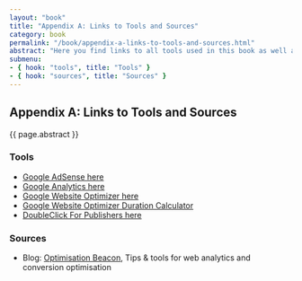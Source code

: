 ```yaml
---
layout: "book"
title: "Appendix A: Links to Tools and Sources"
category: book
permalink: "/book/appendix-a-links-to-tools-and-sources.html"
abstract: "Here you find links to all tools used in this book as well as links to all kind of sources that helped in the process of writing it."
submenu:
- { hook: "tools", title: "Tools" }
- { hook: "sources", title: "Sources" }
---
```

## Appendix A: Links to Tools and Sources

{{ page.abstract }}

### Tools<a name="tools">&nbsp;</a>

* [Google AdSense here](http://www.google.com/adsense "Google AdSense homepage")
* [Google Analytics here](http://www.google.com/analytics/ "Google Analytics homepage")
* [Google Website Optimizer here](http://www.google.com/websiteoptimizer "Google Website Optimizer homepage")
* [Google Website Optimizer Duration Calculator](https://www.google.com/analytics/siteopt/siteopt/help/calculator.html "Google Website Optimizer Duration Calculator")
* [DoubleClick For Publishers here](http://www.google.com/dfp "DoubleClick For Publishers homepage")

### Sources<a name="sources">&nbsp;</a>

* Blog: [Optimisation Beacon](http://www.optimisationbeacon.com/ "Optimisation Beacon - Tips & tools for web analytics and conversion optimisation"), Tips & tools for web analytics and conversion optimisation
